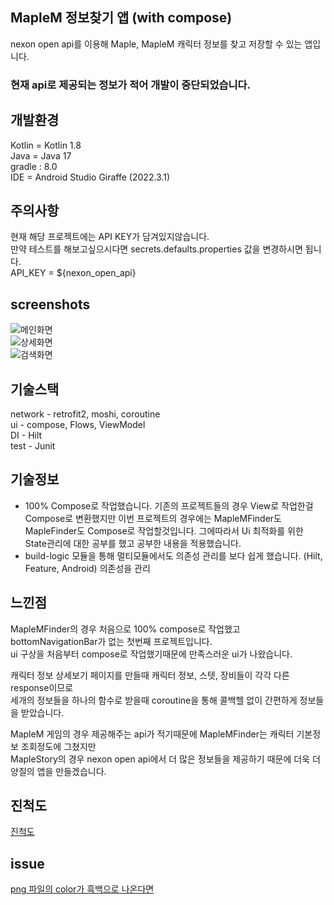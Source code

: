 ## MapleM 정보찾기 앱 (with compose)
nexon open api를 이용해 Maple, MapleM 캐릭터 정보를 찾고 저장할 수 있는 앱입니다.  
### 현재 api로 제공되는 정보가 적어 개발이 중단되었습니다.  
##  개발환경
Kotlin = Kotlin 1.8  
Java = Java 17  
gradle : 8.0  
IDE = Android Studio Giraffe (2022.3.1)  

## 주의사항
현재 해당 프로젝트에는 API KEY가 담겨있지않습니다.  
만약 테스트를 해보고싶으시다면 secrets.defaults.properties 값을 변경하시면 됩니다.  
API_KEY = ${nexon_open_api}  
## screenshots  
![메인화면](https://github.com/hegunhee/MapleMFinder/assets/57277631/d4188a4a-220c-46dc-9bfd-c9c432e2ab5b)  
![상세화면](https://github.com/hegunhee/MapleMFinder/assets/57277631/0a2b4f98-a08c-40d5-9908-b57e216c6a43)  
![검색화면](https://github.com/hegunhee/MapleMFinder/assets/57277631/3b3464f6-864a-4837-b1af-09f38e50cb04)  
## 기술스택  
network - retrofit2, moshi, coroutine  
ui - compose, Flows, ViewModel  
DI - Hilt  
test - Junit  
## 기술정보  
- 100% Compose로 작업했습니다. 기존의 프로젝트들의 경우 View로 작업한걸 Compose로 변환했지만
  이번 프로젝트의 경우에는 MapleMFinder도 MapleFinder도 Compose로 작업할것입니다.
  그에따라서 Ui 최적화를 위한 State관리에 대한 공부를 했고 공부한 내용을 적용했습니다.
- build-logic 모듈을 통해 멀티모듈에서도 의존성 관리를 보다 쉽게 했습니다.
  (Hilt, Feature, Android) 의존성을 관리
## 느낀점  
MapleMFinder의 경우 처음으로 100% compose로 작업했고 bottomNavigationBar가 없는 첫번째 프로젝트입니다.  
ui 구상을 처음부터 compose로 작업했기때문에 만족스러운 ui가 나왔습니다.  

캐릭터 정보 상세보기 페이지를 만들때 캐릭터 정보, 스텟, 장비들이 각각 다른 response이므로  
세개의 정보들을 하나의 함수로 받을때 coroutine을 통해 콜백헬 없이 간편하게 정보들을 받았습니다.  

MapleM 게임의 경우 제공해주는 api가 적기때문에 MapleMFinder는 캐릭터 기본정보 조회정도에 그쳤지만  
MapleStory의 경우 nexon open api에서 더 많은 정보들을 제공하기 때문에 더욱 더 양질의 앱을 만들겠습니다.  
## 진척도  
[진척도](https://github.com/hegunhee/MapleMFinder/issues/1)  

## issue  
[png 파일의 color가 흑백으로 나온다면](https://github.com/hegunhee/MapleMFinder/issues/9)
